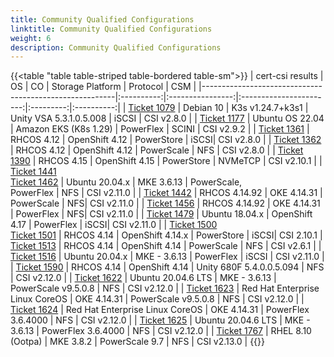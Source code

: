```yaml
---
title: Community Qualified Configurations
linktitle: Community Qualified Configurations
weight: 6
description: Community Qualified Configurations
---
```


{{<table "table table-striped table-bordered table-sm">}}
| cert-csi results                                       | OS         | CO               | Storage Platform        | Protocol  | CSM        |
|--------------------------------------------------------|:----------:|:----------------:|:-----------------------:|:---------:|:----------:|
| [Ticket 1079](https://github.com/dell/csm/issues/1079) | Debian 10  | K3s v1.24.7+k3s1 | Unity VSA 5.3.1.0.5.008 | iSCSI     | CSI v2.8.0 |
| [Ticket 1177](https://github.com/dell/csm/issues/1177) | Ubuntu OS 22.04 | Amazon EKS (K8s 1.29) | PowerFlex | SCINI  | CSI v2.9.2 |
| [Ticket 1361](https://github.com/dell/csm/issues/1361) | RHCOS 4.12 | OpenShift 4.12 | PowerStore | iSCSI| CSI v2.8.0 |
| [Ticket 1362](https://github.com/dell/csm/issues/1362) | RHCOS 4.12 | OpenShift 4.12 | PowerScale | NFS  | CSI v2.8.0 |
| [Ticket 1390](https://github.com/dell/csm/issues/1390) | RHCOS 4.15 | OpenShift 4.15 | PowerStore | NVMeTCP  | CSI v2.10.1 |
| [Ticket 1441](https://github.com/dell/csm/issues/1441) <br>[Ticket 1462](https://github.com/dell/csm/issues/1462) | Ubuntu 20.04.x | MKE 3.6.13 | PowerScale, <br>PowerFlex | NFS  | CSI v2.11.0 |
| [Ticket 1442](https://github.com/dell/csm/issues/1442) | RHCOS 4.14.92 | OKE 4.14.31 | PowerScale | NFS| CSI v2.11.0 |
| [Ticket 1456](https://github.com/dell/csm/issues/1456) | RHCOS 4.14.92 | OKE 4.14.31 | PowerFlex | NFS| CSI v2.11.0 |
| [Ticket 1479](https://github.com/dell/csm/issues/1479) | Ubuntu 18.04.x | OpenShift 4.17 | PowerFlex | iSCSI| CSI v2.11.0 |
| [Ticket 1500](https://github.com/dell/csm/issues/1500) <br> [Ticket 1501](https://github.com/dell/csm/issues/1501) |  RHCOS 4.14 | OpenShift 4.14.x | PowerStore | iSCSI| CSI 2.10.1 |
 [Ticket 1513](https://github.com/dell/csm/issues/1513) | RHCOS 4.14 | OpenShift 4.14 | PowerScale | NFS | CSI v2.6.1 |
| [Ticket 1516](https://github.com/dell/csm/issues/1516) | Ubuntu 20.04.x | MKE - 3.6.13 | PowerFlex | iSCSI | CSI v2.11.0 |
| [Ticket 1590](https://github.com/dell/csm/issues/1590) | RHCOS 4.14 | OpenShift 4.14 | Unity 680F 5.4.0.0.5.094 | NFS | CSI v2.12.0 |
| [Ticket 1622](https://github.com/dell/csm/issues/1622) | Ubuntu 20.04.6 LTS | MKE - 3.6.13 | PowerScale v9.5.0.8 | NFS | CSI v2.12.0 |
| [Ticket 1623](https://github.com/dell/csm/issues/1623) | Red Hat Enterprise Linux CoreOS | OKE 4.14.31 | PowerScale v9.5.0.8 | NFS | CSI v2.12.0 |
| [Ticket 1624](https://github.com/dell/csm/issues/1624) | Red Hat Enterprise Linux CoreOS | OKE 4.14.31 | PowerFlex 3.6.4000 | NFS | CSI v2.12.0 |
| [Ticket 1625](https://github.com/dell/csm/issues/1625) | Ubuntu 20.04.6 LTS | MKE - 3.6.13 | PowerFlex 3.6.4000 | NFS | CSI v2.12.0 |
| [Ticket 1767](https://github.com/dell/csm/issues/1767) | RHEL 8.10 (Ootpa) | MKE 3.8.2 | PowerScale 9.7 | NFS | CSI v2.13.0 |
{{</table>}}
